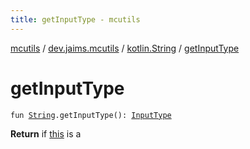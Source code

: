 ```yaml
---
title: getInputType - mcutils
---
```


[mcutils](../../index.html) / [dev.jaims.mcutils](../index.html) / [kotlin.String](index.html) / [getInputType](./get-input-type.html)

# getInputType

`fun `[`String`](https://kotlinlang.org/api/latest/jvm/stdlib/kotlin/-string/index.html)`.getInputType(): `[`InputType`](../-input-type/index.html)

**Return**
if [this](get-input-type/-this-.html) is a


